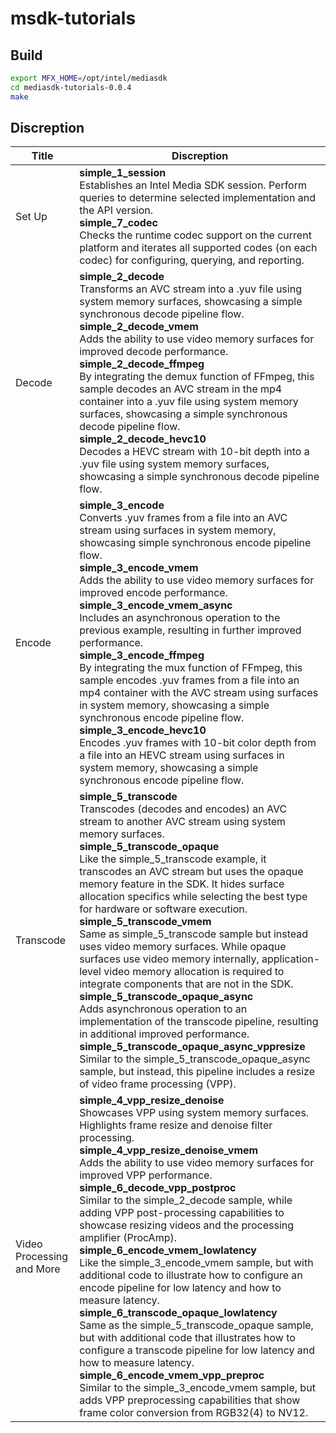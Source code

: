# msdk-tutorials

## Build

```bash
export MFX_HOME=/opt/intel/mediasdk
cd mediasdk-tutorials-0.0.4
make
```
## Discreption

| Title  | Discreption  |
|---|---|
|  Set Up |  **simple_1_session** <br> Establishes an Intel Media SDK session. Perform queries to determine selected implementation and the API version.<br> **simple_7_codec** <br> Checks the runtime codec support on the current platform and iterates all supported codes (on each codec) for configuring, querying, and reporting. |
| Decode  | **simple_2_decode** <br> Transforms an AVC stream into a .yuv file using system memory surfaces, showcasing a simple synchronous decode pipeline flow. <br> **simple_2_decode_vmem** <br> Adds the ability to use video memory surfaces for improved decode performance. <br> **simple_2_decode_ffmpeg** <br> By integrating the demux function of FFmpeg, this sample decodes an AVC stream in the mp4 container into a .yuv file using system memory surfaces, showcasing a simple synchronous decode pipeline flow. <br> **simple_2_decode_hevc10** <br> Decodes a HEVC stream with 10-bit depth into a .yuv file using system memory surfaces, showcasing a simple synchronous decode pipeline flow. |
|  Encode |  **simple_3_encode** <br> Converts .yuv frames from a file into an AVC stream using surfaces in system memory, showcasing simple synchronous encode pipeline flow. <br> **simple_3_encode_vmem** <br> Adds the ability to use video memory surfaces for improved encode performance. <br> **simple_3_encode_vmem_async** <br> Includes an asynchronous operation to the previous example, resulting in further improved performance. <br> **simple_3_encode_ffmpeg** <br> By integrating the mux function of FFmpeg, this sample encodes .yuv frames from a file into an mp4 container with the AVC stream using surfaces in system memory, showcasing a simple synchronous encode pipeline flow. <br> **simple_3_encode_hevc10** <br> Encodes .yuv frames with 10-bit color depth from a file into an HEVC stream using surfaces in system memory, showcasing a simple synchronous encode pipeline flow. |
|  Transcode | **simple_5_transcode** <br> Transcodes (decodes and encodes) an AVC stream to another AVC stream using system memory surfaces. <br> **simple_5_transcode_opaque** <br> Like the simple_5_transcode example, it transcodes an AVC stream but uses the opaque memory feature in the SDK. It hides surface allocation specifics while selecting the best type for hardware or software execution. <br> **simple_5_transcode_vmem** <br> Same as simple_5_transcode sample but instead uses video memory surfaces. While opaque surfaces use video memory internally, application-level video memory allocation is required to integrate components that are not in the SDK. <br> **simple_5_transcode_opaque_async** <br> Adds asynchronous operation to an implementation of the transcode pipeline, resulting in additional improved performance. <br> **simple_5_transcode_opaque_async_vppresize** <br> Similar to the simple_5_transcode_opaque_async sample, but instead, this pipeline includes a resize of video frame processing (VPP).  |
|  Video Processing and More | **simple_4_vpp_resize_denoise** <br> Showcases VPP using system memory surfaces. Highlights frame resize and denoise filter processing. <br> **simple_4_vpp_resize_denoise_vmem** <br> Adds the ability to use video memory surfaces for improved VPP performance. <br> **simple_6_decode_vpp_postproc** <br> Similar to the simple_2_decode sample, while adding VPP post-processing capabilities to showcase resizing videos and the processing amplifier (ProcAmp). <br> **simple_6_encode_vmem_lowlatency** <br> Like the simple_3_encode_vmem sample, but with additional code to illustrate how to configure an encode pipeline for low latency and how to measure latency. <br> **simple_6_transcode_opaque_lowlatency** <br> Same as the simple_5_transcode_opaque sample, but with additional code that illustrates how to configure a transcode pipeline for low latency and how to measure latency. <br> **simple_6_encode_vmem_vpp_preproc** <br> Similar to the simple_3_encode_vmem sample, but adds VPP preprocessing capabilities that show frame color conversion from RGB32(4) to NV12.  |
